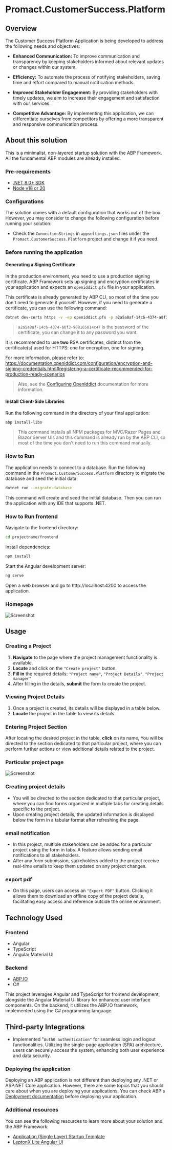 # Promact.CustomerSuccess.Platform
## Overview

The Customer Success Platform Application is being developed to address the following needs and objectives:

- **Enhanced Communication:** To improve communication and transparency by keeping stakeholders informed about relevant updates or changes within our system.

- **Efficiency:** To automate the process of notifying stakeholders, saving time and effort compared to manual notification methods.

- **Improved Stakeholder Engagement:** By providing stakeholders with timely updates, we aim to increase their engagement and satisfaction with our services.

- **Competitive Advantage:** By implementing this application, we can differentiate ourselves from competitors by offering a more transparent and responsive communication process.

## About this solution

This is a minimalist, non-layered startup solution with the ABP Framework. All the fundamental ABP modules are already installed. 

### Pre-requirements

* [.NET 8.0+ SDK](https://dotnet.microsoft.com/download/dotnet)
* [Node v18 or 20](https://nodejs.org/en)

### Configurations

The solution comes with a default configuration that works out of the box. However, you may consider to change the following configuration before running your solution:

* Check the `ConnectionStrings` in `appsettings.json` files under the `Promact.CustomerSuccess.Platform` project and change it if you need.

### Before running the application

#### Generating a Signing Certificate

In the production environment, you need to use a production signing certificate. ABP Framework sets up signing and encryption certificates in your application and expects an `openiddict.pfx` file in your application.

This certificate is already generated by ABP CLI, so most of the time you don't need to generate it yourself. However, if you need to generate a certificate, you can use the following command:

```bash
dotnet dev-certs https -v -ep openiddict.pfx -p a2a5a8af-14c6-4374-a8f3-908165814c47
```

> `a2a5a8af-14c6-4374-a8f3-908165814c47` is the password of the certificate, you can change it to any password you want.

It is recommended to use **two** RSA certificates, distinct from the certificate(s) used for HTTPS: one for encryption, one for signing.

For more information, please refer to: https://documentation.openiddict.com/configuration/encryption-and-signing-credentials.html#registering-a-certificate-recommended-for-production-ready-scenarios

> Also, see the [Configuring OpenIddict](https://docs.abp.io/en/abp/latest/Deployment/Configuring-OpenIddict#production-environment) documentation for more information.

#### Install Client-Side Libraries

Run the following command in the directory of your final application:

```bash
abp install-libs
```

> This command installs all NPM packages for MVC/Razor Pages and Blazor Server UIs and this command is already run by the ABP CLI, so most of the time you don't need to run this command manually.


### How to Run

The application needs to connect to a database. Run the following command in the `Promact.CustomerSuccess.Platform` directory to migrate the database and seed the initial data:

````bash
dotnet run --migrate-database
````
This command will create and seed the initial database. Then you can run the application with any IDE that supports .NET.

### How to Run frontend 

Navigate to the frontend directory:

````bash
cd projectname/frontend
````
Install dependencies:
````bash
npm install
````

Start the Angular development server:
````bash
ng serve
````
Open a web browser and go to http://localhost:4200 to access the application.

### Homepage
![Screenshot](Screenshot%20(229).png)

## Usage

### Creating a Project
1. **Navigate** to the page where the project management functionality is available.
2. **Locate** and click on the `"Create project"` button.
3. **Fill in** the required details:  `"Project name"`,  `"Project Details"`,  `"Project manager"`
4. After filling in the details, **submit** the form to create the project.

### Viewing Project Details
1. Once a project is created, its details will be displayed in a table below.
2. **Locate** the project in the table to view its details.

### Entering Project Section
After locating the desired project in the table, **click** on its name, You will be directed to the section dedicated to that particular project, where you can perform further actions or view additional details related to the project.

### Particular project page
![Screenshot](Screenshot%20(232).png)

### Creating project details 
- You will be directed to the section dedicated to that particular project, where you can find forms organized in multiple tabs for creating details specific to the project.
- Upon creating project details, the updated information is displayed below the form in a tabular format after refreshing the page.
  
### email notification 
- In this project, multiple stakeholders can be added for a particular project using the form in tabs. A feature allows sending email notifications to all stakeholders.
- After any form submission, stakeholders added to the project receive real-time emails to keep them updated on any project changes. 
    
### export pdf
- On this page, users can access an `"Export PDF"` button. Clicking it allows them to download an offline copy of the project details, facilitating easy access and reference outside the online environment.

## Technology Used

### Frontend
- Angular
- TypeScript
- Angular Material UI

### Backend
- [ABP.IO](https://abp.io/)
- C#

This project leverages Angular and TypeScript for frontend development, alongside the Angular Material UI library for enhanced user interface components. On the backend, it utilizes the ABP.IO framework, implemented using the C# programming language.

## Third-party Integrations
- Implemented "`Auth0 authentication"` for seamless login and logout functionalities. Utilizing the single-page application (SPA) architecture, users can securely access the system, enhancing both user experience and data security.

### Deploying the application

Deploying an ABP application is not different than deploying any .NET or ASP.NET Core application. However, there are some topics that you should care about when you are deploying your applications. You can check ABP's [Deployment documentation](https://docs.abp.io/en/abp/latest/Deployment/Index) before deploying your application.

### Additional resources

You can see the following resources to learn more about your solution and the ABP Framework:

* [Application (Single Layer) Startup Template](https://docs.abp.io/en/abp/latest/Startup-Templates/Application-Single-Layer)
* [LeptonX Lite Angular UI](https://docs.abp.io/en/abp/latest/Themes/LeptonXLite/Angular)
